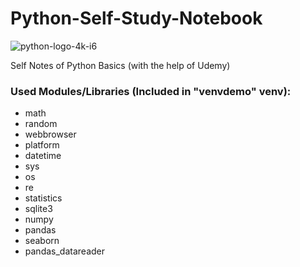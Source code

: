 # Python-Self-Study-Notebook
![python-logo-4k-i6](https://www.dailyhostnews.com/wp-content/uploads/2018/07/Python-featured-2100x1200.jpg)

Self Notes of Python Basics (with the help of Udemy)
### Used Modules/Libraries (Included in **"venvdemo"** venv):
* math
* random
* webbrowser
* platform
* datetime
* sys
* os
* re
* statistics
* sqlite3
* numpy
* pandas
* seaborn
* pandas_datareader

